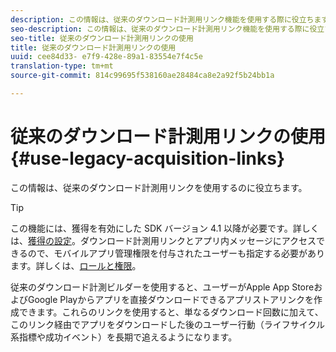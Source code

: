 ```yaml
---
description: この情報は、従来のダウンロード計測用リンク機能を使用する際に役立ちます。
seo-description: この情報は、従来のダウンロード計測用リンク機能を使用する際に役立ちます。
seo-title: 従来のダウンロード計測用リンクの使用
title: 従来のダウンロード計測用リンクの使用
uuid: cee84d33- e7f9-428e-89a1-83554e7f4c5e
translation-type: tm+mt
source-git-commit: 814c99695f538160ae28484ca8e2a92f5b24bb1a

---
```



# 従来のダウンロード計測用リンクの使用{#use-legacy-acquisition-links}

この情報は、従来のダウンロード計測用リンクを使用するのに役立ちます。

>[!TIP]
>
>この機能には、獲得を有効にした SDK バージョン 4.1 以降が必要です。詳しくは、[獲得の設定](/help/using/acquisition-main/t-enable-acquisition.md)。ダウンロード計測用リンクとアプリ内メッセージにアクセスできるので、モバイルアプリ管理権限を付与されたユーザーも指定する必要があります。詳しくは、[ロールと権限](/help/using/gs/c-mob-roles-and-permissions.md)。

従来のダウンロード計測ビルダーを使用すると、ユーザーがApple App StoreおよびGoogle Playからアプリを直接ダウンロードできるアプリストアリンクを作成できます。これらのリンクを使用すると、単なるダウンロード回数に加えて、このリンク経由でアプリをダウンロードした後のユーザー行動（ライフサイクル系指標や成功イベント）を長期で追えるようになります。

